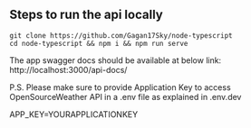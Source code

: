 ## Steps to run the api locally

``` 
git clone https://github.com/Gagan17Sky/node-typescript
cd node-typescript && npm i && npm run serve
```

The app swagger docs should be available at below link: 
http://localhost:3000/api-docs/


P.S. Please make sure to provide Application Key to access OpenSourceWeather API in a .env file as explained in .env.dev

APP_KEY=YOURAPPLICATIONKEY
